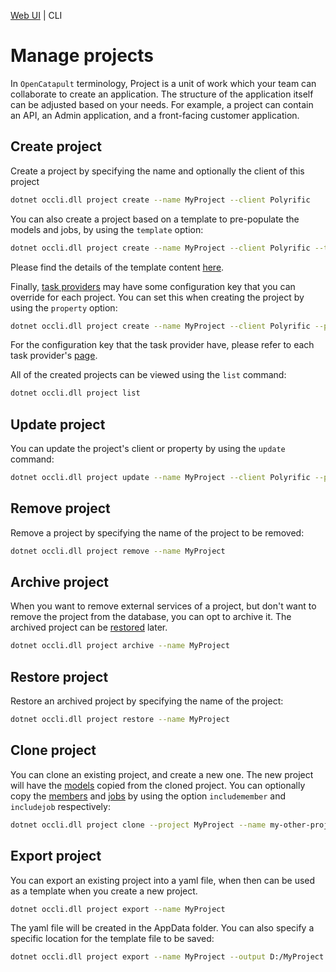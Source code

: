 [Web UI](projects-web.md) | CLI

# Manage projects

In `OpenCatapult` terminology, Project is a unit of work which your team can collaborate to create an application. The structure of the application itself can be adjusted based on your needs. For example, a project can contain an API, an Admin application, and a front-facing customer application.

## Create project
Create a project by specifying the name and optionally the client of this project
```sh
dotnet occli.dll project create --name MyProject --client Polyrific
```

You can also create a project based on a template to pre-populate the models and jobs, by using the `template` option:
```sh
dotnet occli.dll project create --name MyProject --client Polyrific --template my-previous-project
```

Please find the details of the template content [here](../dev-guides/project-template.md).

Finally, [task providers](../home/intro.md#task-providers) may have some configuration key that you can override for each project. You can set this when creating the project by using the `property` option:
```sh
dotnet occli.dll project create --name MyProject --client Polyrific --property createAdmin:false  
```

For the configuration key that the task provider have, please refer to each task provider's [page](../task-providers/task-provider.md).

All of the created projects can be viewed using the `list` command:
```sh
dotnet occli.dll project list
```

## Update project

You can update the project's client or property by using the `update` command:
```sh
dotnet occli.dll project update --name MyProject --client Polyrific --property createAdmin:false
```

## Remove project

Remove a project by specifying the name of the project to be removed:
```sh
dotnet occli.dll project remove --name MyProject
```

## Archive project

When you want to remove external services of a project, but don't want to remove the project from the database, you can opt to archive it. The archived project can be [restored](#restore-project) later.
```sh
dotnet occli.dll project archive --name MyProject
```

## Restore project

Restore an archived project by specifying the name of the project:
```sh
dotnet occli.dll project restore --name MyProject
```

## Clone project

You can clone an existing project, and create a new one. The new project will have the [models](data-models.md) copied from the cloned project. You can optionally copy the [members](project-members.md) and [jobs](job-definitions.md) by using the option `includemember` and `includejob` respectively:
```sh
dotnet occli.dll project clone --project MyProject --name my-other-project --includemember --includejob
```

## Export project

You can export an existing project into a yaml file, when then can be used as a template when you create a new project. 
```sh
dotnet occli.dll project export --name MyProject
```

The yaml file will be created in the AppData folder. You can also specify a specific location for the template file to be saved:
```sh
dotnet occli.dll project export --name MyProject --output D:/MyProject.yaml
```
